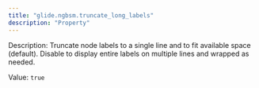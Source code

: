 ```yaml
---
title: "glide.ngbsm.truncate_long_labels"
description: "Property"
---
```


Description: Truncate node labels to a single line and to fit available space (default). 
Disable to display entire labels on multiple lines and wrapped as needed.

Value: `true`